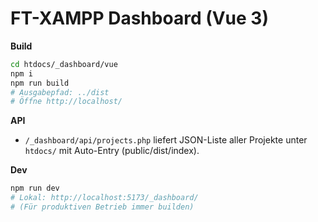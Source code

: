# FT-XAMPP Dashboard (Vue 3)

**Build**
```bash
cd htdocs/_dashboard/vue
npm i
npm run build
# Ausgabepfad: ../dist
# Öffne http://localhost/
```

**API**
- `/_dashboard/api/projects.php` liefert JSON-Liste aller Projekte unter `htdocs/` mit Auto-Entry (public/dist/index).

**Dev**
```bash
npm run dev
# Lokal: http://localhost:5173/_dashboard/
# (Für produktiven Betrieb immer builden)
```